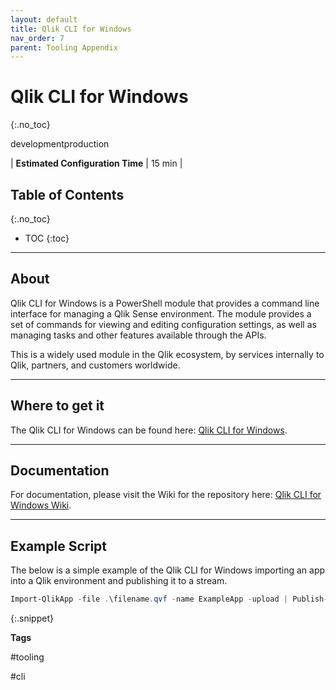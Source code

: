 ```yaml
---
layout: default
title: Qlik CLI for Windows
nav_order: 7
parent: Tooling Appendix
---
```


# Qlik CLI for Windows <i class="fas fa-tools fa-xs" title="Tooling | Pre-Built Solutions"></i> <i class="fas fa-file-code fa-xs" title="API | Requires Script"></i> 
{:.no_toc}

<span class="label dev">development</span><span class="label prod">production</span>

|<i class="far fa-clock fa-sm"></i> **Estimated Configuration Time**   | 15 min  |

## Table of Contents
{:.no_toc}

* TOC
{:toc}

-------------------------

## About <i class="fas fa-tools fa-xs" title="Tooling | Pre-Built Solutions"></i> <i class="fas fa-file-code fa-xs" title="API | Requires Script"></i>

Qlik CLI for Windows is a PowerShell module that provides a command line interface for managing a Qlik Sense environment. The module provides a set of commands for viewing and editing configuration settings, as well as managing tasks and other features available through the APIs.

This is a widely used module in the Qlik ecosystem, by services internally to Qlik, partners, and customers worldwide.

-------------------------

## Where to get it

The Qlik CLI for Windows can be found here: [Qlik CLI for Windows](https://github.com/ahaydon/Qlik-Cli-Windows).

-------------------------

## Documentation

For documentation, please visit the Wiki for the repository here: [Qlik CLI for Windows Wiki](https://github.com/ahaydon/Qlik-Cli-Windows/wiki).

-------------------------

## Example Script <i class="fas fa-file-code fa-xs" title="API | Requires Script"></i>

The below is a simple example of the Qlik CLI for Windows importing an app into a Qlik environment and publishing it to a stream.

```powershell
Import-QlikApp -file .\filename.qvf -name ExampleApp -upload | Publish-QlikApp -stream ExampleStream
```
{:.snippet}

**Tags**

#tooling

#cli

&nbsp;